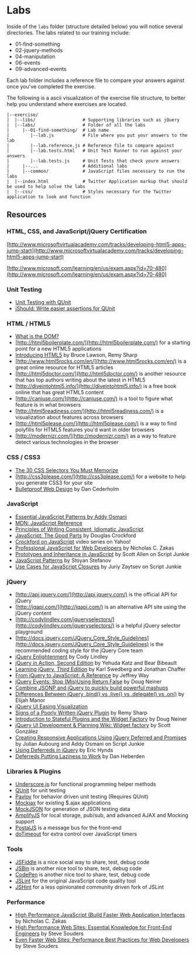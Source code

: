 # Labs

Inside of the `labs` folder (structure detailed below) you will notice several directories. The labs related to our training include:

- 01-find-something
- 02-jquery-methods
- 04-manipulation
- 06-events
- 09-advanced-events

Each lab folder includes a reference file to compare your answers against once you've completed the exercise.

The following is a ascii visualization of the exercise file structure, to better help you understand where exercises are located.

```text
|--exercise/
|  |--libs/                  # Supporting libraries such as jQuery
|  |--labs/                  # Folder of all the labs
|     |--01-find-something/  # Lab name
|        |--lab.js           # File where you put your answers to the lab
|        |--lab.reference.js # Reference file to compare against
|        |--lab.tests.html   # Unit Test Runner to run against your answers
|        |--lab.tests.js     # Unit Tests that check youre answers
|     |--...                 # Additional labs
|     |--common/             # JavaScript files necessary to run the labs
|  |--index.html             # Twitter Application markup that should be used to help solve the labs
|  |--css/                   # Styles necessary for the Twitter application to look and function
```

## Resources

### HTML, CSS, and JavaScript/jQuery Certification

[http://www.microsoftvirtualacademy.com/tracks/developing-html5-apps-jump-start](http://www.microsoftvirtualacademy.com/tracks/developing-html5-apps-jump-start)

[http://www.microsoft.com/learning/en/us/exam.aspx?id=70-480](http://www.microsoft.com/learning/en/us/exam.aspx?id=70-480)

### Unit Testing

* [Unit Testing with QUnit](http://qunitjs.com)
* [jShould: Write easier assertions for QUnit](http://eliperelman.com/jShould/)

### HTML / HTML5

* [What is the DOM?](https://developer.mozilla.org/en/Gecko_DOM_Reference/Introduction)
* [http://html5boilerplate.com/](http://html5boilerplate.com/) for a starting point for a new HTML5 applications
* [Introducing HTML5](http://www.amazon.com/gp/product/0321687299?ie=UTF8&tag=rebasbl-20&linkCode=as2&camp=1789&creative=390957&creativeASIN=0321687299) by Bruce Lawson, Remy Sharp
* [http://www.html5rocks.com/en/](http://www.html5rocks.com/en/) is a great online resource for HTML5 articles
* [http://html5doctor.com/](http://html5doctor.com/) is another resource that has top authors writing about the latest in HTML5
* [http://diveintohtml5.info/](http://diveintohtml5.info/) is a free book online that has great HTML5 content
* [http://caniuse.com/](http://caniuse.com/) is a tool to figure what feature is in what browsers
* [http://html5readiness.com/](http://html5readiness.com/) is a visualization about features across browsers
* [http://html5please.com/](http://html5please.com/) is a way to find polyfills for HTML5 features you'd want in older browsers 
* [http://modernizr.com/](http://modernizr.com/) as a way to feature detect various technologies in the browser

### CSS / CSS3

* [The 30 CSS Selectors You Must Memorize](http://net.tutsplus.com/tutorials/html-css-techniques/the-30-css-selectors-you-must-memorize/)
* [http://css3please.com/](http://css3please.com/) for a website to help you generate CSS3 for your site
* [Bulletproof Web Design](http://www.amazon.com/gp/product/0321509021?ie=UTF8&tag=rebasbl-20&linkCode=as2&camp=1789&creative=390957&creativeASIN=0321509021) by Dan Cederholm

### JavaScript

* [Essential JavaScript Patterns by Addy Osmani](http://addyosmani.com/resources/essentialjsdesignpatterns/book/)
* [MDN: JavaScript Reference](https://developer.mozilla.org/en/JavaScript/Reference)
* [Principles of Writing Consistent, Idiomatic JavaScript](https://github.com/rwldrn/idiomatic.js/)
* [JavaScript: The Good Parts]() by Douglas Crockford
* [Crockford on JavaScript](http://yuiblog.com/crockford/) video series on Yahoo!
* [Professional JavaScript for Web Developers](http://www.amazon.com/gp/product/0596529309?ie=UTF8&tag=rebasbl-20&linkCode=as2&camp=1789&creative=390957&creativeASIN=0596529309) by Nicholas C. Zakas
* [Prototypes and Inheritance in JavaScript](http://msdn.microsoft.com/en-us/scriptjunkie/ff852808.aspx) by Scott Allen on Script Junkie
* [JavaScript Patterns]() by Stoyan Stefanov
* [Use Cases for JavaScript Closures](http://msdn.microsoft.com/en-us/scriptjunkie/ff696765.aspx) by Juriy Zaytsev on Script Junkie

### jQuery

* [http://api.jquery.com/](http://api.jquery.com/) is the official API for jQuery
* [http://jqapi.com/](http://jqapi.com/) is an alternative API site using the jQuery content
* [http://codylindley.com/jqueryselectors/](http://codylindley.com/jqueryselectors/) is a helpful jQuery selector playground
* [http://docs.jquery.com/JQuery_Core_Style_Guidelines](http://docs.jquery.com/JQuery_Core_Style_Guidelines) is the recommended coding style for the jQuery Core team
* [jQuery Enlightenment](http://jqueryenlightenment.com/) by Cody Lindley
* [jQuery in Action, Second Edition](http://www.amazon.com/jQuery-Action-Second-Edition-Bibeault/dp/1935182323) by Yehuda Katz and Bear Bibeault
* [Learning jQuery, Third Edition](http://www.amazon.com/Learning-jQuery-Edition-Jonathan-Chaffer/dp/1849516545) by Karl Swedberg and Jonathan Chaffer
* [From jQuery to JavaScript: A Reference](http://net.tutsplus.com/tutorials/javascript-ajax/from-jquery-to-javascript-a-reference/) by Jeffrey Way
* [jQuery Events: Stop (Mis)Using Return False](http://fuelyourcoding.com/jquery-events-stop-misusing-return-false/) by Doug Neiner
* [Combine JSONP and jQuery to quickly build powerful mashups](http://www.ibm.com/developerworks/library/wa-aj-jsonp1/)
* [Differences Between jQuery .bind() vs .live() vs .delegate() vs .on()](http://www.elijahmanor.com/2012/02/differences-between-jquery-bind-vs-live.html) by Elijah Manor
* [jQuery UI Easing Visualization](http://jqueryui.com/demos/effect/easing.html)
* [Signs of a Poorly Written jQuery Plugin](http://remysharp.com/2010/06/03/signs-of-a-poorly-written-jquery-plugin/) by Remy Sharp
* [Introduction to Stateful Plugins and the Widget Factory](http://msdn.microsoft.com/en-us/magazine//ff706600.aspx) by Doug Neiner
* [jQuery UI Development & Planning Wiki: Widget factory](http://wiki.jqueryui.com/w/page/12138135/Widget%20factory) by Scott González
* [Creating Responsive Applications Using jQuery Deferred and Promises](http://msdn.microsoft.com/en-us/scriptjunkie/gg723713) by Julian Aubourg and Addy Osmani on Script Junkie
* [Using Deferreds in jQuery](http://www.erichynds.com/jquery/using-deferreds-in-jquery/) by Eric Hynds
* [Deferreds Putting Laziness to Work](http://danheberden.com/presentations/deferreds-putting-laziness-to-work/#1) by Dan Heberden

### Libraries & Plugins

* [Underscore.js](http://documentcloud.github.com/underscore/) for functional programming helper methods
* [QUnit](http://docs.jquery.com/QUnit) for unit testing
* [Pavlov](https://github.com/mmonteleone/pavlov) for behavior driven unit testing (Requires QUnit)
* [Mockjax](http://code.appendto.com/mockjax) for existing $.ajax applications
* [MockJSON](http://experiments.mennovanslooten.nl/2010/mockjson/) for generation of JSON testing data
* [AmplifyJS](http://amplifyjs.com/) for local storage, pub/sub, and advanced AJAX and Mocking support
* [PostalJS](https://github.com/ifandelse/postal.js) is a message bus for the front-end
* [doTimeout](http://benalman.com/projects/jquery-dotimeout-plugin/) for extra control over JavaScript timers

### Tools

* [JSFiddle](http://jsfiddle.net) is a nice social way to share, test, debug code
* [JSBin](http://jsbin.com) is another nice tool to share, test, debug code
* [CodePen](http://codepen.io) is another nice tool to share, test, debug code
* [JSLint](http://JSLint.com) for the original JavaScript code quality tool
* [JSHint](http://JSHint.com) for a less opinionated community driven fork of JSLint

### Performance

* [High Performance JavaScript (Build Faster Web Application Interfaces](http://www.amazon.com/gp/product/059680279X?ie=UTF8&tag=rebasbl-20&linkCode=as2&camp=1789&creative=390957&creativeASIN=059680279X) by Nicholas C. Zakas
* [High Performance Web Sites: Essential Knowledge for Front-End Engineers](http://www.amazon.com/gp/product/0596529309?ie=UTF8&tag=rebasbl-20&linkCode=as2&camp=1789&creative=390957&creativeASIN=0596529309) by Steve Souders
* [Even Faster Web Sites: Performance Best Practices for Web Developers](http://www.amazon.com/gp/product/0596522304?ie=UTF8&tag=rebasbl-20&linkCode=as2&camp=1789&creative=390957&creativeASIN=0596522304) by Steve Souders